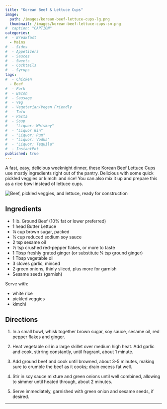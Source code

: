 ```yaml
---
title: "Korean Beef & Lettuce Cups"
image: 
  path: /images/korean-beef-lettuce-cups-lg.png
  thumbnail: /images/korean-beef-lettuce-cups-sm.png
#  caption: "CAPTION"
categories:
#  - Breakfast
  - Mains
#  - Sides
#  - Appetizers
#  - Sauces
#  - Sweets
#  - Cocktails
#  - Syrups
tags:
#  - Chicken
  - Beef
#  - Pork
#  - Bacon
#  - Sausage
#  - Veg
#  - Vegetarian/Vegan Friendly
#  - Tofu
#  - Pasta
#  - Soup
#  - "Liquor: Whiskey"
#  - "Liquor Gin"
#  - "Liquor: Rum"
#  - "Liquor: Vodka"
#  - "Liquor: Tequila"
#  - InstantPot
published: true
---
```


A fast, easy, delicious weeknight dinner, these Korean Beef Lettuce Cups use mostly ingredients right out of the pantry. Delicious with some quick pickled veggies or kimchi and rice! You can also mix it up and prepare this as a rice bowl instead of lettuce cups.

![Beef, pickled veggies, and lettuce, ready for construction](/images/korean-beef-lettuce-cups-1)

## Ingredients

* 1 lb. Ground Beef (10% fat or lower preferred)
* 1 head Butter Lettuce
* ¼ cup brown sugar, packed
* ¼ cup reduced sodium soy sauce
* 2 tsp sesame oil
* ½ tsp crushed red-pepper flakes, or more to taste
* 1 Tbsp freshly grated ginger (or substitute ¼ tsp ground ginger)
* 1 Tbsp vegetable oil
* 3 cloves garlic, minced
* 2 green onions, thinly sliced, plus more for garnish
* Sesame seeds (garnish)

Serve with:

* white rice
* pickled veggies
* kimchi

## Directions

1. In a small bowl, whisk together brown sugar, soy sauce, sesame oil, red pepper flakes and ginger.

1. Heat vegetable oil in a large skillet over medium high heat. Add garlic and cook, stirring constantly, until fragrant, about 1 minute.

1. Add ground beef and cook until browned, about 3-5 minutes, making sure to crumble the beef as it cooks; drain excess fat well.

1. Stir in soy sauce mixture and green onions until well combined, allowing to simmer until heated through, about 2 minutes.

1. Serve immediately, garnished with green onion and sesame seeds, if desired.


---


